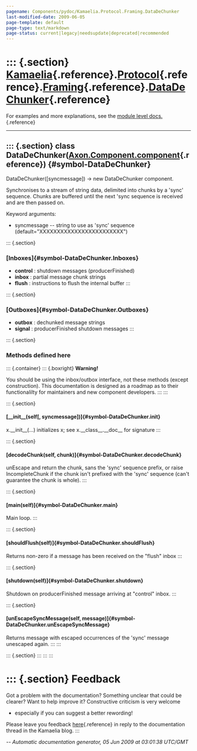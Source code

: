 ```yaml
---
pagename: Components/pydoc/Kamaelia.Protocol.Framing.DataDeChunker
last-modified-date: 2009-06-05
page-template: default
page-type: text/markdown
page-status: current|legacy|needsupdate|deprecated|recommended
---
```

::: {.section}
[Kamaelia](/Components/pydoc/Kamaelia.html){.reference}.[Protocol](/Components/pydoc/Kamaelia.Protocol.html){.reference}.[Framing](/Components/pydoc/Kamaelia.Protocol.Framing.html){.reference}.[DataDeChunker](/Components/pydoc/Kamaelia.Protocol.Framing.DataDeChunker.html){.reference}
============================================================================================================================================================================================================================================================================================

For examples and more explanations, see the [module level
docs.](/Components/pydoc/Kamaelia.Protocol.Framing.html){.reference}

------------------------------------------------------------------------

::: {.section}
class DataDeChunker([Axon.Component.component](/Docs/Axon/Axon.Component.component.html){.reference}) {#symbol-DataDeChunker}
-----------------------------------------------------------------------------------------------------

DataDeChunker(\[syncmessage\]) -\> new DataDeChunker component.

Synchronises to a stream of string data, delimited into chunks by a
\'sync\' sequence. Chunks are buffered until the next \'sync sequence is
received and are then passed on.

Keyword arguments:

-   syncmessage \-- string to use as \'sync\' sequence
    (default=\"XXXXXXXXXXXXXXXXXXXXXXXX\")

::: {.section}
### [Inboxes]{#symbol-DataDeChunker.Inboxes}

-   **control** : shutdown messages (producerFinished)
-   **inbox** : partial message chunk strings
-   **flush** : instructions to flush the internal buffer
:::

::: {.section}
### [Outboxes]{#symbol-DataDeChunker.Outboxes}

-   **outbox** : dechunked message strings
-   **signal** : producerFinished shutdown messages
:::

::: {.section}
### Methods defined here

::: {.container}
::: {.boxright}
**Warning!**

You should be using the inbox/outbox interface, not these methods
(except construction). This documentation is designed as a roadmap as to
their functionalilty for maintainers and new component developers.
:::
:::

::: {.section}
#### [\_\_init\_\_(self\[, syncmessage\])]{#symbol-DataDeChunker.__init__}

x.\_\_init\_\_(\...) initializes x; see x.\_\_class\_\_.\_\_doc\_\_ for
signature
:::

::: {.section}
#### [decodeChunk(self, chunk)]{#symbol-DataDeChunker.decodeChunk}

unEscape and return the chunk, sans the \'sync\' sequence prefix, or
raise IncompleteChunk if the chunk isn\'t prefixed with the \'sync\'
sequence (can\'t guarantee the chunk is whole).
:::

::: {.section}
#### [main(self)]{#symbol-DataDeChunker.main}

Main loop.
:::

::: {.section}
#### [shouldFlush(self)]{#symbol-DataDeChunker.shouldFlush}

Returns non-zero if a message has been received on the \"flush\" inbox
:::

::: {.section}
#### [shutdown(self)]{#symbol-DataDeChunker.shutdown}

Shutdown on producerFinished message arriving at \"control\" inbox.
:::

::: {.section}
#### [unEscapeSyncMessage(self, message)]{#symbol-DataDeChunker.unEscapeSyncMessage}

Returns message with escaped occurrences of the \'sync\' message
unescaped again.
:::
:::

::: {.section}
:::
:::
:::

::: {.section}
Feedback
========

Got a problem with the documentation? Something unclear that could be
clearer? Want to help improve it? Constructive criticism is very welcome
- especially if you can suggest a better rewording!

Please leave you feedback
[here](../../../cgi-bin/blog/blog.cgi?rm=viewpost&nodeid=1142023701){.reference}
in reply to the documentation thread in the Kamaelia blog.
:::

*\-- Automatic documentation generator, 05 Jun 2009 at 03:01:38 UTC/GMT*
